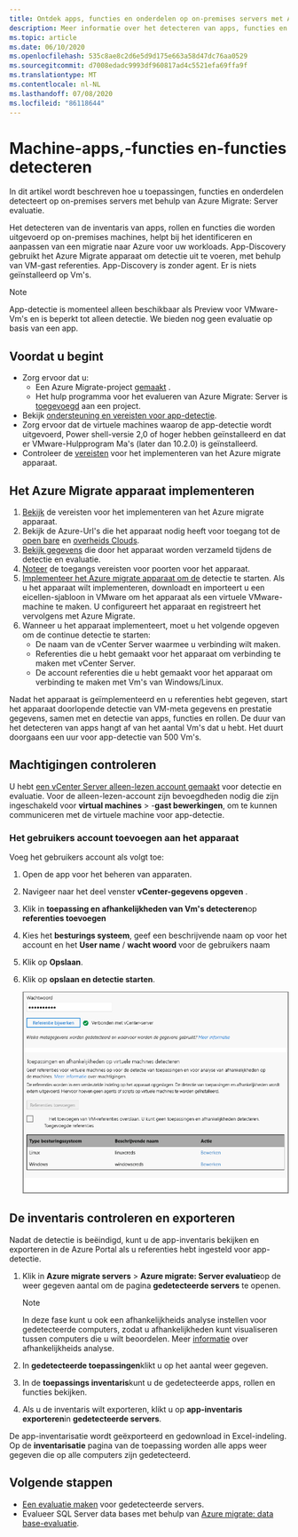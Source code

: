 ```yaml
---
title: Ontdek apps, functies en onderdelen op on-premises servers met Azure Migrate
description: Meer informatie over het detecteren van apps, functies en onderdelen op on-premises servers met Azure Migrate server-evaluatie.
ms.topic: article
ms.date: 06/10/2020
ms.openlocfilehash: 535c8ae8c2d6e5d9d175e663a58d47dc76aa0529
ms.sourcegitcommit: d7008edadc9993df960817ad4c5521efa69ffa9f
ms.translationtype: MT
ms.contentlocale: nl-NL
ms.lasthandoff: 07/08/2020
ms.locfileid: "86118644"
---
```

# <a name="discover-machine-apps-roles-and-features"></a>Machine-apps,-functies en-functies detecteren

In dit artikel wordt beschreven hoe u toepassingen, functies en onderdelen detecteert op on-premises servers met behulp van Azure Migrate: Server evaluatie.

Het detecteren van de inventaris van apps, rollen en functies die worden uitgevoerd op on-premises machines, helpt bij het identificeren en aanpassen van een migratie naar Azure voor uw workloads. App-Discovery gebruikt het Azure Migrate apparaat om detectie uit te voeren, met behulp van VM-gast referenties. App-Discovery is zonder agent. Er is niets geïnstalleerd op Vm's.

> [!NOTE]
> App-detectie is momenteel alleen beschikbaar als Preview voor VMware-Vm's en is beperkt tot alleen detectie. We bieden nog geen evaluatie op basis van een app. 


## <a name="before-you-start"></a>Voordat u begint

- Zorg ervoor dat u:
    - Een Azure Migrate-project [gemaakt](how-to-add-tool-first-time.md) .
    - Het hulp programma voor het evalueren van Azure Migrate: Server is [toegevoegd](how-to-assess.md) aan een project.
- Bekijk [ondersteuning en vereisten voor app-detectie](migrate-support-matrix-vmware.md#vmware-requirements).
- Zorg ervoor dat de virtuele machines waarop de app-detectie wordt uitgevoerd, Power shell-versie 2,0 of hoger hebben geïnstalleerd en dat er VMware-Hulpprogram Ma's (later dan 10.2.0) is geïnstalleerd.
- Controleer de [vereisten](migrate-appliance.md) voor het implementeren van het Azure migrate apparaat.


## <a name="deploy-the-azure-migrate-appliance"></a>Het Azure Migrate apparaat implementeren

1. [Bekijk](migrate-appliance.md#appliance---vmware) de vereisten voor het implementeren van het Azure migrate apparaat.
2. Bekijk de Azure-Url's die het apparaat nodig heeft voor toegang tot de [open bare](migrate-appliance.md#public-cloud-urls) en [overheids Clouds](migrate-appliance.md#government-cloud-urls).
3. [Bekijk gegevens](migrate-appliance.md#collected-data---vmware) die door het apparaat worden verzameld tijdens de detectie en evaluatie.
4. [Noteer](migrate-support-matrix-vmware.md#port-access-requirements) de toegangs vereisten voor poorten voor het apparaat.
5. [Implementeer het Azure migrate apparaat om de](how-to-set-up-appliance-vmware.md) detectie te starten. Als u het apparaat wilt implementeren, downloadt en importeert u een eicellen-sjabloon in VMware om het apparaat als een virtuele VMware-machine te maken. U configureert het apparaat en registreert het vervolgens met Azure Migrate.
6. Wanneer u het apparaat implementeert, moet u het volgende opgeven om de continue detectie te starten:
    - De naam van de vCenter Server waarmee u verbinding wilt maken.
    - Referenties die u hebt gemaakt voor het apparaat om verbinding te maken met vCenter Server.
    - De account referenties die u hebt gemaakt voor het apparaat om verbinding te maken met Vm's van Windows/Linux.

Nadat het apparaat is geïmplementeerd en u referenties hebt gegeven, start het apparaat doorlopende detectie van VM-meta gegevens en prestatie gegevens, samen met en detectie van apps, functies en rollen.  De duur van het detecteren van apps hangt af van het aantal Vm's dat u hebt. Het duurt doorgaans een uur voor app-detectie van 500 Vm's.

## <a name="verify-permissions"></a>Machtigingen controleren

U hebt [een vCenter Server alleen-lezen account gemaakt](tutorial-prepare-vmware.md#set-up-permissions-for-assessment) voor detectie en evaluatie. Voor de alleen-lezen-account zijn bevoegdheden nodig die zijn ingeschakeld voor **virtual machines**  >  -**gast bewerkingen**, om te kunnen communiceren met de virtuele machine voor app-detectie.

### <a name="add-the-user-account-to-the-appliance"></a>Het gebruikers account toevoegen aan het apparaat

Voeg het gebruikers account als volgt toe:

1. Open de app voor het beheren van apparaten. 
2. Navigeer naar het deel venster **vCenter-gegevens opgeven** .
3. Klik in **toepassing en afhankelijkheden van Vm's detecteren**op **referenties toevoegen**
3. Kies het **besturings systeem**, geef een beschrijvende naam op voor het account en het **User name** / **wacht woord** voor de gebruikers naam
6. Klik op **Opslaan**.
7. Klik op **opslaan en detectie starten**.

    ![VM-gebruikers account toevoegen](./media/how-to-create-group-machine-dependencies-agentless/add-vm-credential.png)


## <a name="review-and-export-the-inventory"></a>De inventaris controleren en exporteren

Nadat de detectie is beëindigd, kunt u de app-inventaris bekijken en exporteren in de Azure Portal als u referenties hebt ingesteld voor app-detectie.

1. Klik in **Azure migrate servers**  >  **Azure migrate: Server evaluatie**op de weer gegeven aantal om de pagina **gedetecteerde servers** te openen.

    > [!NOTE]
    > In deze fase kunt u ook een afhankelijkheids analyse instellen voor gedetecteerde computers, zodat u afhankelijkheden kunt visualiseren tussen computers die u wilt beoordelen. Meer [informatie](concepts-dependency-visualization.md) over afhankelijkheids analyse.

2. In **gedetecteerde toepassingen**klikt u op het aantal weer gegeven.
3. In de **toepassings inventaris**kunt u de gedetecteerde apps, rollen en functies bekijken.
4. Als u de inventaris wilt exporteren, klikt u op **app-inventaris exporteren**in **gedetecteerde servers**.

De app-inventarisatie wordt geëxporteerd en gedownload in Excel-indeling. Op de **inventarisatie** pagina van de toepassing worden alle apps weer gegeven die op alle computers zijn gedetecteerd.

## <a name="next-steps"></a>Volgende stappen

- [Een evaluatie maken](how-to-create-assessment.md) voor gedetecteerde servers.
- Evalueer SQL Server data bases met behulp van [Azure migrate: data base-evaluatie](/sql/dma/dma-assess-sql-data-estate-to-sqldb?view=sql-server-2017).
